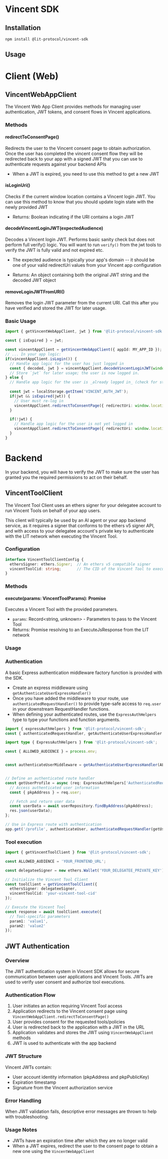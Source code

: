 # Vincent SDK

## Installation

```
npm install @lit-protocol/vincent-sdk
```

## Usage

# Client (Web)

## VincentWebAppClient

The Vincent Web App Client provides methods for managing user authentication, JWT tokens, and consent flows in Vincent applications.

### Methods

#### redirectToConsentPage()

Redirects the user to the Vincent consent page to obtain authorization. Once the user has completed the vincent consent flow
they will be redirected back to your app with a signed JWT that you can use to authenticate requests against your backend APIs 

- When a JWT is expired, you need to use this method to get a new JWT

#### isLoginUri()

Checks if the current window location contains a Vincent login JWT. You can use this method to know that you should update login state with the newly provided JWT

- Returns: Boolean indicating if the URI contains a login JWT

#### decodeVincentLoginJWT(expectedAudience)

Decodes a Vincent login JWT. Performs basic sanity check but does not perform full verify() logic.  You will want to run `verify()` from the jwt tools to verify the JWT is fully valid and not expired etc.

- The expected audience is typically your app's domain -- it should be one of your valid redirectUri values from your Vincent app configuration

- Returns: An object containing both the original JWT string and the decoded JWT object


#### removeLoginJWTFromURI()

Removes the login JWT parameter from the current URI. Call this after you have verified and stored the JWT for later usage.

### Basic Usage

```typescript
import { getVincentWebAppClient, jwt } from '@lit-protocol/vincent-sdk';

const { isExpired } = jwt;

const vincentAppClient = getVincentWebAppClient({ appId: MY_APP_ID });
// ... In your app logic:
if(vincentAppClient.isLogin()) {
  // Handle app logic for the user has just logged in
  const { decoded, jwt } = vincentAppClient.decodeVincentLoginJWT(window.location.origin);
  // Store `jwt` for later usage; the user is now logged in.
} else {
  // Handle app logic for the user is _already logged in_ (check for stored & unexpired JWT)
  
  const jwt = localStorage.getItem('VINCENT_AUTH_JWT');
  if(jwt && isExpired(jwt)) {
    // User must re-log in
    vincentAppClient.redirectToConsentPage({ redirectUri: window.location.href });
  }

  if(!jwt) {
    // Handle app logic for the user is not yet logged in
    vincentAppClient.redirectToConsentPage({ redirectUri: window.location.href });
  }
}
```

# Backend

In your backend, you will have to verify the JWT to make sure the user has granted you the required permissions to act on their behalf.

## VincentToolClient

The Vincent Tool Client uses an ethers signer for your delegatee account to run Vincent Tools on behalf of your app users.

This client will typically be used by an AI agent or your app backend service, as it requires a signer that conforms to the ethers v5 signer API, and with access to your delegatee account's private key to authenticate with the LIT network when executing the Vincent Tool.

### Configuration

```typescript
interface VincentToolClientConfig {
  ethersSigner: ethers.Signer;  // An ethers v5 compatible signer
  vincentToolCid: string;       // The CID of the Vincent Tool to execute
}
```

### Methods

#### execute(params: VincentToolParams): Promise<ExecuteJsResponse>

Executes a Vincent Tool with the provided parameters.

- `params`: Record<string, unknown> - Parameters to pass to the Vincent Tool
- Returns: Promise resolving to an ExecuteJsResponse from the LIT network

### Usage

### Authentication
A basic Express authentication middleware factory function is provided with the SDK.
- Create an express middleware using `getAuthenticateUserExpressHandler()`
- Once you have added the middleware to your route, use `authenticatedRequestHandler()` to provide
  type-safe access to `req.user` in your downstream RequestHandler functions.
- When defining your authenticated routes, use the `ExpressAuthHelpers` type to type your functions and function arguments.

```typescript
import { expressAuthHelpers } from '@lit-protocol/vincent-sdk';
const { authenticatedRequestHandler, getAuthenticateUserExpressHandler } = expressAuthHelpers;

import type { ExpressAuthHelpers } from '@lit-protocol/vincent-sdk';

const { ALLOWED_AUDIENCE } = process.env;


const authenticateUserMiddleware = getAuthenticateUserExpressHandler(ALLOWED_AUDIENCE);


// Define an authenticated route handler
const getUserProfile = async (req: ExpressAuthHelpers['AuthenticatedRequest'], res: Response) => {
  // Access authenticated user information
  const { pkpAddress } = req.user;

  // Fetch and return user data
  const userData = await userRepository.findByAddress(pkpAddress);
  res.json(userData);
};

// Use in Express route with authentication
app.get('/profile', authenticateUser, authenticatedRequestHandler(getUserProfile));
```

### Tool execution
```typescript
import { getVincentToolClient } from '@lit-protocol/vincent-sdk';

const ALLOWED_AUDIENCE = 'YOUR_FRONTEND_URL';

const delegateeSigner = new ethers.Wallet('YOUR_DELEGATEE_PRIVATE_KEY');

// Initialize the Vincent Tool Client
const toolClient = getVincentToolClient({
  ethersSigner: delegateeSigner,
  vincentToolCid: 'your-vincent-tool-cid'
});

// Execute the Vincent Tool
const response = await toolClient.execute({
  // Tool-specific parameters
  param1: 'value1',
  param2: 'value2'
});
```


## JWT Authentication

### Overview

The JWT authentication system in Vincent SDK allows for secure communication between user applications and Vincent Tools. JWTs are used to verify user consent and authorize tool executions.

### Authentication Flow

1. User initiates an action requiring Vincent Tool access
2. Application redirects to the Vincent consent page using `VincentWebAppClient.redirectToConsentPage()`
3. User provides consent for the requested tools/policies
4. User is redirected back to the application with a JWT in the URL
5. Application validates and stores the JWT using `VincentWebAppClient` methods
6. JWT is used to authenticate with the app backend 

### JWT Structure

Vincent JWTs contain:
- User account identity information (pkpAddress and pkpPublicKey)
- Expiration timestamp
- Signature from the Vincent authorization service

### Error Handling

When JWT validation fails, descriptive error messages are thrown to help with troubleshooting.

### Usage Notes

- JWTs have an expiration time after which they are no longer valid
- When a JWT expires, redirect the user to the consent page to obtain a new one using the `VincentWebAppClient`


